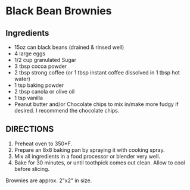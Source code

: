 # Black Bean Brownies

## Ingredients
- 15oz can black beans (drained & rinsed well)
- 4 large eggs
- 1/2 cup granulated Sugar
- 3 tbsp cocoa powder
- 2 tbsp strong coffee (or 1 tbsp instant coffee dissolved in 1 tbsp hot water)
- 1 tsp baking powder
- 2 tbsp canola or olive oil
- 1 tsp vanilla
- Peanut butter and/or Chocolate chips to mix in/make more fudgy if desired. I recommend the chocolate chips.

## DIRECTIONS
1. Preheat oven to 350*F.
2. Prepare an 8x8 baking pan by spraying it with cooking spray.
3. Mix all ingredients in a food processor or blender very well.
4. Bake for 30 minutes, or until toothpick comes out clean. Allow to cool before slicing.

Brownies are approx. 2"x2" in size.
